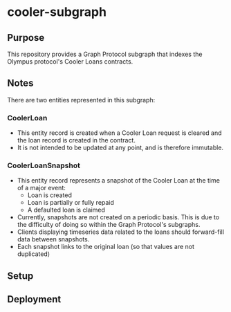 # cooler-subgraph

## Purpose

This repository provides a Graph Protocol subgraph that indexes the Olympus protocol's Cooler Loans contracts.

## Notes

There are two entities represented in this subgraph:

### CoolerLoan

- This entity record is created when a Cooler Loan request is cleared and the loan record is created in the contract.
- It is not intended to be updated at any point, and is therefore immutable.

### CoolerLoanSnapshot

- This entity record represents a snapshot of the Cooler Loan at the time of a major event:
  - Loan is created
  - Loan is partially or fully repaid
  - A defaulted loan is claimed
- Currently, snapshots are not created on a periodic basis. This is due to the difficulty of doing so within the Graph Protocol's subgraphs.
- Clients displaying timeseries data related to the loans should forward-fill data between snapshots.
- Each snapshot links to the original loan (so that values are not duplicated)

## Setup

## Deployment